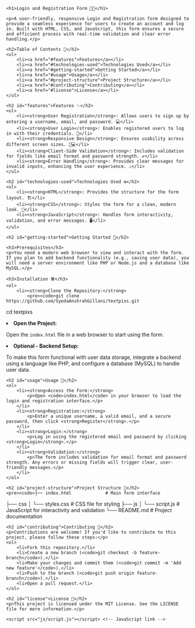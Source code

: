 

<body>

    <h1>Login and Registration Form 📝🔐</h1>

    <p>A user-friendly, responsive Login and Registration form designed to provide a seamless experience for users to create an account and log in. Built with HTML, CSS, and JavaScript, this form ensures a secure and efficient process with real-time validation and clear error handling.</p>

    <h2>Table of Contents 📑</h2>
    <ul>
        <li><a href="#features">Features</a></li>
        <li><a href="#technologies-used">Technologies Used</a></li>
        <li><a href="#getting-started">Getting Started</a></li>
        <li><a href="#usage">Usage</a></li>
        <li><a href="#project-structure">Project Structure</a></li>
        <li><a href="#contributing">Contributing</a></li>
        <li><a href="#license">License</a></li>
    </ul>

    <h2 id="features">Features ✨</h2>
    <ul>
        <li><strong>User Registration</strong>: Allows users to sign up by entering a username, email, and password. 💻</li>
        <li><strong>User Login</strong>: Enables registered users to log in with their credentials. 🔑</li>
        <li><strong>Responsive Design</strong>: Ensures usability across different screen sizes. 📱💻</li>
        <li><strong>Client-Side Validation</strong>: Includes validation for fields like email format and password strength. ✔️</li>
        <li><strong>Error Handling</strong>: Provides clear messages for invalid inputs, enhancing the user experience. ⚠️</li>
    </ul>

    <h2 id="technologies-used">Technologies Used ⚙️</h2>
    <ul>
        <li><strong>HTML</strong>: Provides the structure for the form layout. 🏗️</li>
        <li><strong>CSS</strong>: Styles the form for a clean, modern look. 🎨</li>
        <li><strong>JavaScript</strong>: Handles form interactivity, validation, and error messages. 🖥️</li>
    </ul>

    <h2 id="getting-started">Getting Started 🚀</h2>

    <h3>Prerequisites</h3>
    <p>You need a modern web browser to view and interact with the form. If you plan to add backend functionality (e.g., saving user data), you will need a server environment like PHP or Node.js and a database like MySQL.</p>

    <h3>Installation 🛠️</h3>
    <ol>
        <li><strong>Clone the Repository:</strong>
            <pre><code>git clone https://github.com/SyedaAnshrahGillani/textpixs.git
cd textpixs
</code></pre>
        </li>
        <li><strong>Open the Project:</strong>
            <p>Open the <code>index.html</code> file in a web browser to start using the form.</p>
        </li>
        <li><strong>Optional - Backend Setup:</strong>
            <p>To make this form functional with user data storage, integrate a backend using a language like PHP, and configure a database (MySQL) to handle user data.</p>
        </li>
    </ol>

    <h2 id="usage">Usage 🎯</h2>
    <ol>
        <li><strong>Access the Form:</strong>
            <p>Open <code>index.html</code> in your browser to load the login and registration interface.</p>
        </li>
        <li><strong>Registration:</strong>
            <p>Enter a unique username, a valid email, and a secure password, then click <strong>Register</strong>.</p>
        </li>
        <li><strong>Login:</strong>
            <p>Log in using the registered email and password by clicking <strong>Login</strong>.</p>
        </li>
        <li><strong>Validation:</strong>
            <p>The form includes validation for email format and password strength. Any errors or missing fields will trigger clear, user-friendly messages.</p>
        </li>
    </ol>

    <h2 id="project-structure">Project Structure 📂</h2>
    <pre><code>├── index.html             # Main form interface
├── css
│   └── styles.css         # CSS file for styling
├── js
│   └── script.js          # JavaScript for interactivity and validation
└── README.md              # Project documentation
</code></pre>

    <h2 id="contributing">Contributing 🤝</h2>
    <p>Contributions are welcome! If you'd like to contribute to this project, please follow these steps:</p>
    <ol>
        <li>Fork this repository.</li>
        <li>Create a new branch (<code>git checkout -b feature-branch</code>).</li>
        <li>Make your changes and commit them (<code>git commit -m 'Add new feature'</code>).</li>
        <li>Push to the branch (<code>git push origin feature-branch</code>).</li>
        <li>Open a pull request.</li>
    </ol>

    <h2 id="license">License 📄</h2>
    <p>This project is licensed under the MIT License. See the LICENSE file for more information.</p>

    <script src="js/script.js"></script> <!-- JavaScript link -->
</body>

</html>
